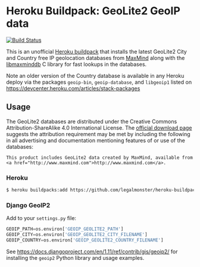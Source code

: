 # Heroku Buildpack: GeoLite2 GeoIP data

[![Build Status](https://travis-ci.org/danstiner/heroku-buildpack-geoip-geolite2.svg?branch=master)](https://travis-ci.org/danstiner/heroku-buildpack-geoip-geolite2)

This is an unofficial [Heroku buildpack](https://devcenter.heroku.com/articles/buildpacks)
that installs the latest GeoLite2 City and Country free IP geolocation databases from
<a href="http://www.maxmind.com">MaxMind</a> along with the [libmaxminddb](https://github.com/maxmind/libmaxminddb)
C library for fast lookups in the databases.

Note an older version of the Country database is available in any Heroku deploy via the packages `geoip-bin`, `geoip-database`, and `libgeoip1` listed on https://devcenter.heroku.com/articles/stack-packages

## Usage

The GeoLite2 databases are distributed under the Creative Commons Attribution-ShareAlike 4.0 International License. The [official download page](https://dev.maxmind.com/geoip/geoip2/geolite2/) suggests the attribution requirement may be met by including the following in all advertising and documentation mentioning features of or use of the databases:

    This product includes GeoLite2 data created by MaxMind, available from
    <a href="http://www.maxmind.com">http://www.maxmind.com</a>.

### Heroku

```sh
$ heroku buildpacks:add https://github.com/legalmonster/heroku-buildpack-geoip-geolite2.git
```

### Django GeoIP2

Add to your `settings.py` file:
```python
GEOIP_PATH=os.environ['GEOIP_GEOLITE2_PATH']
GEOIP_CITY=os.environ['GEOIP_GEOLITE2_CITY_FILENAME']
GEOIP_COUNTRY=os.environ['GEOIP_GEOLITE2_COUNTRY_FILENAME']
```

See https://docs.djangoproject.com/en/1.11/ref/contrib/gis/geoip2/ for installing the `geoip2` Python library and usage examples.
